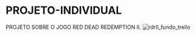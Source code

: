 # PROJETO-INDIVIDUAL
PROJETO SOBRE O JOGO RED DEAD REDEMPTION II.
![rdrll_fundo_trello](https://github.com/freitazgiovanna/PROJETO-INDIVIDUAL/assets/125298588/ea971c76-a690-4712-b857-be33ad780554)
